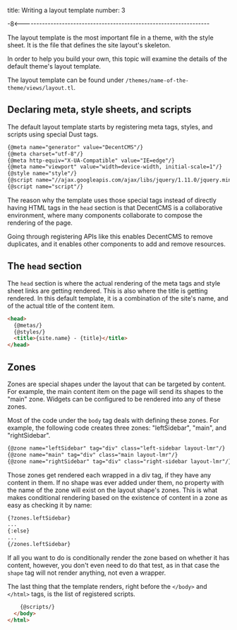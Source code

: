 title: Writing a layout template
number: 3

-8<------------------------------------------------------------------

The layout template is the most important file in a theme, with the
style sheet.
It is the file that defines the site layout's skeleton.

In order to help you build your own, this topic will examine the
details of the default theme's layout template.

The layout template can be found under
`/themes/name-of-the-theme/views/layout.tl`.

Declaring meta, style sheets, and scripts
------------------------------------------

The default layout template starts by registering meta tags, styles,
and scripts using special Dust tags.

```html
{@meta name="generator" value="DecentCMS"/}
{@meta charset="utf-8"/}
{@meta http-equiv="X-UA-Compatible" value="IE=edge"/}
{@meta name="viewport" value="width=device-width, initial-scale=1"/}
{@style name="style"/}
{@script name="//ajax.googleapis.com/ajax/libs/jquery/1.11.0/jquery.min.js"/}
{@script name="script"/}
```

The reason why the template uses those special tags instead of
directly having HTML tags in the `head` section is that DecentCMS
is a collaborative environment, where many components collaborate to
compose the rendering of the page.

Going through registering APIs like this enables DecentCMS to remove
duplicates, and it enables other components to add and remove
resources.

The `head` section
------------------

The `head` section is where the actual rendering of the meta tags
and style sheet links are getting rendered.
This is also where the title is getting rendered.
In this default template, it is a combination of the site's name,
and of the actual title of the content item.

```html
<head>
  {@metas/}
  {@styles/}
  <title>{site.name} - {title}</title>
</head>
```

Zones
-----

Zones are special shapes under the layout that can be targeted by
content.
For example, the main content item on the page will send its shapes
to the "main" zone.
Widgets can be configured to be rendered into any of these zones.

Most of the code under the `body` tag deals with defining these
zones.
For example, the following code creates three zones: "leftSidebar",
"main", and "rightSidebar".

```html
{@zone name="leftSidebar" tag="div" class="left-sidebar layout-lmr"/}
{@zone name="main" tag="div" class="main layout-lmr"/}
{@zone name="rightSidebar" tag="div" class="right-sidebar layout-lmr"/}
```

Those zones get rendered each wrapped in a div tag, if they have any
content in them.
If no shape was ever added under them, no property with the name of
the zone will exist on the layout shape's zones.
This is what makes conditional rendering based on the existence of
content in a zone as easy as checking it by name:

```html
{?zones.leftSidebar}
...
{:else}
...
{/zones.leftSidebar}
```

If all you want to do is conditionally render the zone based on
whether it has content, however, you don't even need to do that test,
as in that case the `shape` tag will not render anything, not even
a wrapper.

The last thing that the template renders, right before the
`</body>` and `</html>` tags, is the list of registered
scripts.

```html
    {@scripts/}
  </body>
</html>
```